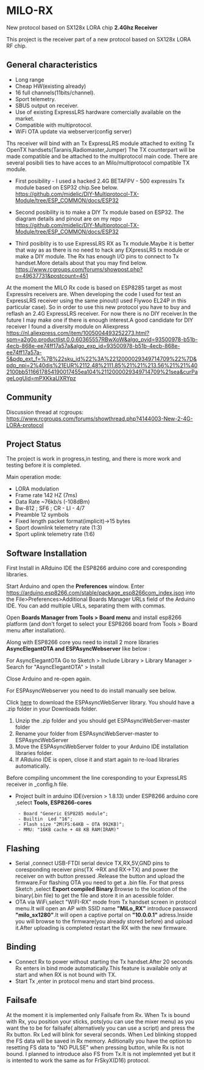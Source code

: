 # MILO-RX
New protocol based on SX128x LORA chip
**2.4Ghz Receiver**

This project is the receiver part of a new protocol  based on SX128x LORA RF chip.
## General characteristics ##
- Long range
- Cheap HW(existing already)
- 16 full channels(11bits/channel).
- Sport telemetry.
- SBUS output on receiver.
- Use of existing ExpressLRS hardware comercially available on the market.
- Compatible with multiprotocol.
- WiFi OTA update via webserver(config server)

Ths receiver will bind with an Tx ExpressLRS module attached to exiting Tx OpenTX handsets(Taranis,Radiomaster,Jumper)
The TX counterpart will be made compatible and be attached to the multiprotocol main code.
There are several posibili ties to have acces to an Milo/multiprotocol compatible TX module.

- First posibility - I used a hacked 2.4G BETAFPV - 500 expresslrs Tx module based on ESP32 chip.See below.
https://github.com/midelic/DIY-Multiprotocol-TX-Module/tree/ESP_COMMON/docs/ESP32

- Second  posibility is to make a DIY Tx module based on ESP32.
The diagram details and pinout are on my repo https://github.com/midelic/DIY-Multiprotocol-TX-Module/tree/ESP_COMMON/docs/ESP32

- Third posiblity is to use ExpressLRS RX as Tx module.Maybe it is better that way as as there is no need to hack any EXpressLRS tx module or make a DIY module.
The Rx has enough I/O pins to connect to Tx handset.More details about that you may find below.
https://www.rcgroups.com/forums/showpost.php?p=49637731&postcount=451

At the moment the MILO Rx code is based on ESP8285 target as most Expresslrs receivers are.
When developing the code I used for test an ExpressLRS receiver using the same pinout(I used Flywoo EL24P in this particular case).
So in order to use this new protocol you have to buy and reflash an 2.4G ExpressLRS receiver.
For now there is no DIY receiver.In the future I may make one if there is enough interest.A good candidate for DIY receiver I found a diversity module on Aliexpress
https://nl.aliexpress.com/item/1005004493252273.html?spm=a2g0o.productlist.0.0.60365557RBwXoW&algo_pvid=93500978-b51b-4ecb-868e-ee74ff17a57a&algo_exp_id=93500978-b51b-4ecb-868e-ee74ff17a57a-5&pdp_ext_f=%7B%22sku_id%22%3A%2212000029349714709%22%7D&pdp_npi=2%40dis%21EUR%2112.48%2111.85%21%21%213.56%21%21%402100bb5116617854190017455ea104%2112000029349714709%21sea&curPageLogUid=mPXKkaUXRYpz

## Community ##

Discussion thread at rcgroups: https://www.rcgroups.com/forums/showthread.php?4144003-New-2-4G-LORA-protocol

## Project Status ##

The project is work in progress,in testing, and there is more work and testing before it is completed.

Main operation mode:

- LORA modulation
- Frame rate 142 HZ (7ms)
- Data Rate ~76kb/s (-108dBm)
- Bw-812 ; SF6 ; CR - LI - 4/7 
- Preamble 12 symbols
- Fixed length packet format(implicit)->15 bytes
- Sport downlink telemetry rate (1:3)
- Sport uplink telemetry rate (1:6)

## Software Installation ##
First Install in ARduino IDE the ESP8266 arduino core and coresponding libraries.

Start Arduino and open the **Preferences** window.
Enter https://arduino.esp8266.com/stable/package_esp8266com_index.json into the File>Preferences>Additional Boards Manager URLs field of the Arduino IDE. You can add multiple URLs, separating them with commas.

Open **Boards Manager from Tools > Board menu** and install esp8266 platform (and don't forget to select your ESP8266 board from Tools > Board menu after installation).

Along with ESP8266 core  you need to install 2 more libraries **AsyncElegantOTA and  ESPAsyncWebserver** like below :

For  AsyncElegantOTA  Go to Sketch > Include Library > Library Manager > Search for "AsyncElegantOTA" > Install

Close Arduino and re-open again.

For ESPAsyncWebserver you need to do install manually see below.

Click [here](https://github.com/me-no-dev/ESPAsyncWebServer/archive/refs/heads/master.zip) to download the ESPAsyncWebServer library. You should have a .zip folder in your Downloads folder.
1. Unzip the .zip folder and you should get ESPAsyncWebServer-master folder
2. Rename your folder from ESPAsyncWebServer-master to ESPAsyncWebServer
3. Move the ESPAsyncWebServer folder to your Arduino IDE installation libraries folder.
4. If ARduino IDE is open, close it and start again to re-load libraries automatically.

Before compiling uncomment the line coresponding to your ExpressLRS receiver in _config.h file.
- Project built in arduino IDE(version > 1.8.13) under ESP8266 arduino core ,select **Tools, ESP8266-cores**

       - Board "Generic ESP8285 module";
       - Builtin  Led "16";
       - Flash size "2M(FS:64KB ~ OTA 992KB)";
       - MMU: "16KB cache + 48 KB RAM(IRAM)"
       
## Flashing ##
- Serial ,connect USB-FTDI serial device TX,RX,5V,GND pins to  coresponding receiver pins(TX ->RX and RX->TX) and power the receiver on with button pressed .Release the button and upload the firmware.For flashing OTA you need to get a .bin file. For that press Sketch ,select **Export compiled Binary**.Browse to the location of the binary(.bin file) to get the file and  store it in an acessible folder.
- OTA via WiFi,select "WIFI-RX" mode from Tx handset screen in protocol menu.It will open an AP with SSID name **"MiLo_RX"** introduce password **"milo_sx1280"**.It will open a captive portal on **"10.0.0.1"** adress.Inside you will browse to the firmware(you already stored before) and upload it.After uploading is completed restart the RX with the new firmware.

## Binding ##
- Connect Rx to power without starting the Tx handset.After 20 seconds Rx enters in bind mode automatically.This feature is available only at start and when RX is not bound with TX.
- Start Tx ,enter in protocol menu and start  bind process.

## Failsafe ##
At the moment it is implemented only Failsafe from Rx.
When Tx is bound with Rx, you position your sticks, pots(you can use the mixer menu) as you want the to be for failsafe( alternatively you can use a script) and press the Rx button. Rx Led will blink for several seconds. When Led blinking stopped the FS data will be saved in Rx memory.
Aditionally you have the option to resetting FS data to "NO PULSE" when pressing button, while Rx is not bound.
I planned to introduce also FS from Tx.It is not implemnted yet but it is intented to work the same as for FrSkyX(D16) protocol.

